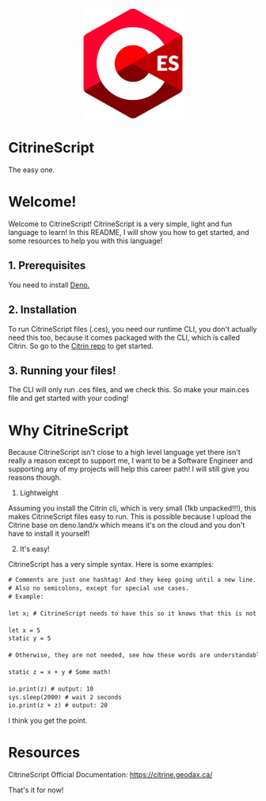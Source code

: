 <p align="center">
<img src="./CitrineScriptLogoNew.png" width="200"></p>

# CitrineScript

The easy one.

# Welcome!

Welcome to CitrineScript! CitrineScript is a very simple, light and fun language to learn! In this README, I will show you how to get started, and some resources to help you with this language!

## 1. Prerequisites

You need to install [Deno.](https://deno.land/)

## 2. Installation

To run CitrineScript files (.ces), you need our runtime CLI, you don't actually need this too, because it comes packaged with the CLI, which is called Citrin. So go to the [Citrin repo](https://github.com/Devitzer/citrin) to get started.

## 3. Running your files!

The CLI will only run .ces files, and we check this. So make your main.ces file and get started with your coding!

# Why CitrineScript

Because CitrineScript isn't close to a high level language yet there isn't really a reason except to support me, I want to be a Software Engineer and supporting any of my projects will help this career path! I will still give you reasons though.

1. Lightweight

Assuming you install the Citrin cli, which is very small (1kb unpacked!!!), this makes CitrineScript files easy to run. This is possible because I upload the Citrine base on deno.land/x which means it's on the cloud and you don't have to install it yourself!

2. It's easy!

CitrineScript has a very simple syntax.
Here is some examples:

```txt
# Comments are just one hashtag! And they keep going until a new line.
# Also no semicolons, except for special use cases.
# Example:

let x; # CitrineScript needs to have this so it knows that this is not just an undefined variable

let x = 5
static y = 5

# Otherwise, they are not needed, see how these words are understandable for both program and also non programmers easily?

static z = x + y # Some math!

io.print(z) # output: 10
sys.sleep(2000) # wait 2 seconds
io.print(z + z) # output: 20
```

I think you get the point.

# Resources

CitrineScript Official Documentation: https://citrine.geodax.ca/

That's it for now!